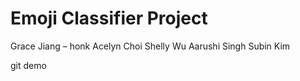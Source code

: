 # Emoji Classifier Project

Grace Jiang – honk
Acelyn Choi
Shelly Wu
Aarushi Singh
Subin Kim

git demo
